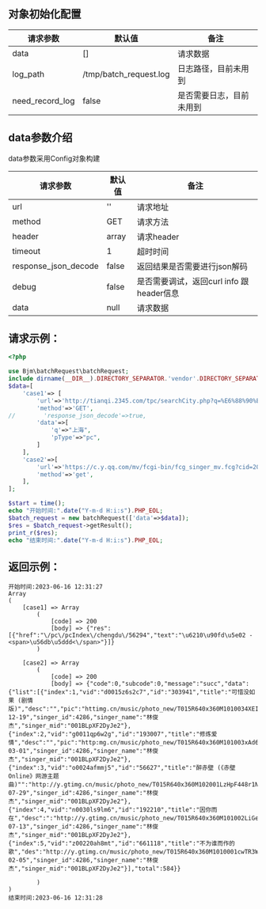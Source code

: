 ## 对象初始化配置
| 请求参数 | 默认值 | 备注                                                         |
| -------- | ------ | ------------------------------------------------------------ |
| data     | []     | 请求数据                                                     |
| log_path   | /tmp/batch_request.log  | 日志路径，目前未用到|
| need_record_log   | false | 是否需要日志，目前未用到|


## data参数介绍
data参数采用Config对象构建

| 请求参数 | 默认值 | 备注                                                         |
| -------- | ------ | ------------------------------------------------------------ |
| url     | ''    | 请求地址                                                     |
| method   | GET  | 请求方法|
| header   | array | 请求header|
| timeout   | 1 | 超时时间|
| response_json_decode   | false | 返回结果是否需要进行json解码|
| debug   | false | 是否需要调试，返回curl info 跟header信息|
| data   | null | 请求数据|




## 请求示例：
```php
<?php

use Bjm\batchRequest\batchRequest;
include dirname(__DIR__).DIRECTORY_SEPARATOR.'vendor'.DIRECTORY_SEPARATOR.'autoload.php';
$data=[
    'case1'=> [
        'url'=>'http://tianqi.2345.com/tpc/searchCity.php?q=%E6%88%90%E9%83%BD&pType=pc',
        'method'=>'GET',
//        'response_json_decode'=>true,
        'data'=>[
            'q'=>"上海",
            'pType'=>"pc",
        ]
    ],
    'case2'=>[
        'url'=>'https://c.y.qq.com/mv/fcgi-bin/fcg_singer_mv.fcg?cid=205360581&singermid=001BLpXF2DyJe2&order=listen&begin=0&num=5&g_tk_new_20200303=5381&g_tk=5381&loginUin=0&hostUin=0&format=json&inCharset=utf8&outCharset=utf-8&notice=0&platform=yqq.json&needNewCode=0',
        'method'=>'get',
    ],
];

$start = time();
echo "开始时间:".date("Y-m-d H:i:s").PHP_EOL;
$batch_request = new batchRequest(['data'=>$data]);
$res = $batch_request->getResult();
print_r($res);
echo "结束时间:".date("Y-m-d H:i:s").PHP_EOL;
```
## 返回示例：
```
开始时间:2023-06-16 12:31:27
Array
(
    [case1] => Array
        (
            [code] => 200
            [body] => {"res":[{"href":"\/pc\/pcIndex\/chengdu\/56294","text":"\u6210\u90fd\u5e02 - <span>\u56db\u5ddd<\/span>"}]}
        )

    [case2] => Array
        (
            [code] => 200
            [body] => {"code":0,"subcode":0,"message":"succ","data":{"list":[{"index":1,"vid":"d0015z6s2c7","id":"303941","title":"可惜没如果 (剧情版)","desc":"","pic":"httimg.cn/music/photo_new/T015R640x360M1010034XEI80uvuG3.jpg","encrypt_uin":"on**","upload_uin":"0","upload_nick":"","upload_pic":"","score":"0","listenCount":"52984209","date":"2014-12-19","singer_id":4286,"singer_name":"林俊杰","singer_mid":"001BLpXF2DyJe2"},{"index":2,"vid":"g0011qp6w2g","id":"193007","title":"修炼爱情","desc":"","pic":"http:mg.cn/music/photo_new/T015R640x360M101003xAd6w3dAlI5.jpg","encrypt_uin":"on**","upload_uin":"0","upload_nick":"","upload_pic":"","score":"0","listenCount":"36218327","date":"2013-03-01","singer_id":4286,"singer_name":"林俊杰","singer_mid":"001BLpXF2DyJe2"},{"index":3,"vid":"o0024afmmj5","id":"56627","title":"醉赤壁 (《赤壁Online》网游主题曲)"":"http://y.gtimg.cn/music/photo_new/T015R640x360M102001LzHpF448r1N.jpg","encrypt_uin":"on**","upload_uin":"0","upload_nick":"","upload_pic":"","score":"0","listenCount":"12908943","date":"2010-07-29","singer_id":4286,"singer_name":"林俊杰","singer_mid":"001BLpXF2DyJe2"},{"index":4,"vid":"n0030ls9lm6","id":"192210","title":"因你而在","desc":":"http://y.gtimg.cn/music/photo_new/T015R640x360M101002LiGei3YQvWh.jpg","encrypt_uin":"on**","upload_uin":"0","upload_nick":"","upload_pic":"","score":"0","listenCount":"8270668","date":"2013-07-13","singer_id":4286,"singer_name":"林俊杰","singer_mid":"001BLpXF2DyJe2"},{"index":5,"vid":"z00220ah8mt","id":"661118","title":"不为谁而作的歌","des":"http://y.gtimg.cn/music/photo_new/T015R640x360M1010001cwTR3WdIfm.jpg","encrypt_uin":"on**","upload_uin":"0","upload_nick":"","upload_pic":"","score":"0","listenCount":"36522468","date":"2016-02-05","singer_id":4286,"singer_name":"林俊杰","singer_mid":"001BLpXF2DyJe2"}],"total":584}}

        )
)
结束时间:2023-06-16 12:31:28
```


